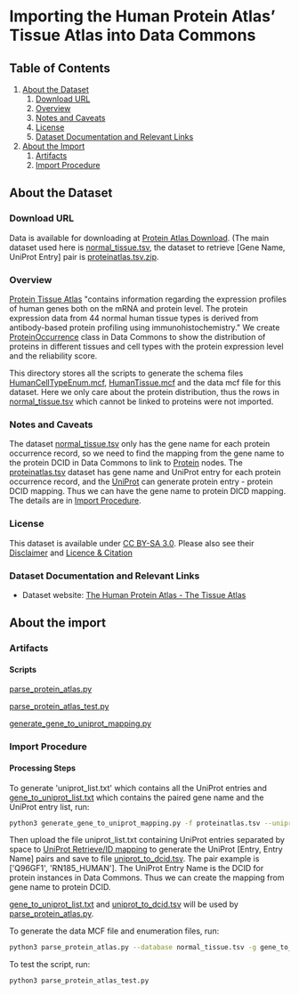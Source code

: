 # Importing the Human Protein Atlas’ Tissue Atlas into Data Commons 

## Table of Contents

1. [About the Dataset](#about-the-dataset)
    1. [Download URL](#download-url)
    2. [Overview](#overview)
    3. [Notes and Caveats](#notes-and-caveats)
    4. [License](#license)
    5. [Dataset Documentation and Relevant Links](#dataset-documentation-and-relevant-links)
2. [About the Import](#about-the-import)
    1. [Artifacts](#artifacts)
    2. [Import Procedure](#import-procedure)


## About the Dataset

### Download URL

Data is available for downloading at [Protein Atlas Download](https://www.proteinatlas.org/about/download). (The main dataset used here is [normal_tissue.tsv](https://www.proteinatlas.org/download/normal_tissue.tsv.zip), the dataset to retrieve \[Gene Name, UniProt Entry] pair is [proteinatlas.tsv.zip](https://www.proteinatlas.org/download/proteinatlas.tsv.zip).
 
### Overview

[Protein Tissue Atlas](https://www.proteinatlas.org/humanproteome/tissue) "contains information regarding the expression profiles of human genes both on the mRNA and protein level. The protein expression data from 44 normal human tissue types is derived from antibody-based protein profiling using immunohistochemistry." We create [ProteinOccurrence](https://datacommons.org/browser/HumanProteinOccurrence) class in Data Commons to show the distribution of proteins in different tissues and cell types with the protein expression level and the reliability score.

This directory stores all the scripts to generate the schema files [HumanCellTypeEnum.mcf](https://github.com/datacommonsorg/data/blob/master/schema/HumanCellTypeEnum.mcf), [HumanTissue.mcf](https://github.com/datacommonsorg/data/blob/master/schema/HumanTissue.mcf) and the data mcf file for this dataset. Here we only care about the protein distribution, thus the rows in [normal_tissue.tsv](https://www.proteinatlas.org/download/normal_tissue.tsv.zip) which cannot be linked to proteins were not imported.

### Notes and Caveats

The dataset [normal_tissue.tsv](https://www.proteinatlas.org/download/normal_tissue.tsv.zip) only has the gene name for each protein occurrence record, so we need to find the mapping from the gene name to the protein DCID in Data Commons to link to [Protein](https://datacommons.org/browser/Protein) nodes. The [proteinatlas.tsv](https://www.proteinatlas.org/download/proteinatlas.tsv.zip) dataset has gene name and UniProt entry for each protein occurrence record, and the [UniProt](https://www.uniprot.org/) can generate protein entry - protein DCID mapping. Thus we can have the gene name to protein DICD mapping. The details are in [Import Procedure](#import-procedure).   

### License

This dataset is available under [CC BY-SA 3.0](https://creativecommons.org/licenses/by-sa/3.0/). Please also see their [Disclaimer](https://www.proteinatlas.org/about/disclaimer) and [Licence & Citation](https://www.proteinatlas.org/about/licence)

### Dataset Documentation and Relevant Links

- Dataset website: [The Human Protein Atlas - The Tissue Atlas](https://www.proteinatlas.org/humanproteome/tissue)

## About the import

### Artifacts

#### Scripts 

[parse_protein_atlas.py](https://github.com/datacommonsorg/data/blob/master/scripts/proteinAtlas/parse_protein_atlas.py) 

[parse_protein_atlas_test.py](https://github.com/datacommonsorg/data/blob/master/scripts/proteinAtlas/parse_protein_atlas_test.py) 

[generate_gene_to_uniprot_mapping.py](https://github.com/datacommonsorg/data/blob/master/scripts/proteinAtlas/generate_gene_to_uniprot_mapping.py.py)


### Import Procedure

#### Processing Steps 


To generate 'uniprot_list.txt' which contains all the UniProt entries and [gene_to_uniprot_list.txt](https://github.com/datacommonsorg/data/blob/master/scripts/proteinAtlas/gene_to_uniprot_list.txt) which contains the paired gene name and the UniProt entry list, run:

```bash
python3 generate_gene_to_uniprot_mapping.py -f proteinatlas.tsv --uniprot uniprot_list.txt --gene_to_uniprot gene_to_uniprot_list.txt 
```
Then upload the file uniprot_list.txt containing UniProt entries separated by space to [UniProt Retrieve/ID mapping](https://www.uniprot.org/uploadlists/) to generate the UniProt \[Entry, Entry Name] pairs and save to file [uniprot_to_dcid.tsv](https://github.com/datacommonsorg/data/blob/master/scripts/proteinAtlas/uniprot_to_dcid.tsv). The pair example is \['Q96GF1', 'RN185_HUMAN']. The UniProt Entry Name is the DCID for protein instances in Data Commons. Thus we can create the mapping from gene name to protein DCID.

[gene_to_uniprot_list.txt](https://github.com/datacommonsorg/data/blob/master/scripts/proteinAtlas/gene_to_uniprot_list.txt) and [uniprot_to_dcid.tsv](https://github.com/datacommonsorg/data/blob/master/scripts/proteinAtlas/uniprot_to_dcid.tsv) will be used by [parse_protein_atlas.py](https://github.com/datacommonsorg/data/blob/master/scripts/proteinAtlas/parse_protein_atlas.py).

To generate the data MCF file and enumeration files, run:

```bash
python3 parse_protein_atlas.py --database normal_tissue.tsv -g gene_to_uniprot_list -u uniprot_to_dcid.tsv -m ProteinAtlasData.mcf --tissue_mcf human_tissue_enum.mcf --cell_mcf human_cell_type_enum.mcf
```

To test the script, run:

```bash
python3 parse_protein_atlas_test.py
```
